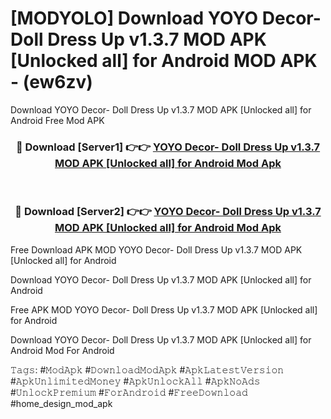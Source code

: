 # [MODYOLO] Download YOYO Decor- Doll Dress Up v1.3.7 MOD APK [Unlocked all] for Android MOD APK - (ew6zv)
Download YOYO Decor- Doll Dress Up v1.3.7 MOD APK [Unlocked all] for Android Free Mod APK

<div align="center">
<h3>🔴 Download [Server1] 👉👉 <a href="https://apk-comot.site?title=YOYO_Decor-_Doll_Dress_Up_v1.3.7_MOD_APK_[Unlocked_all]_for_Android">YOYO Decor- Doll Dress Up v1.3.7 MOD APK [Unlocked all] for Android Mod Apk</a></h3><br>

<h3>🔴 Download [Server2] 👉👉 <a href="https://apk-comot.site?title=YOYO_Decor-_Doll_Dress_Up_v1.3.7_MOD_APK_[Unlocked_all]_for_Android">YOYO Decor- Doll Dress Up v1.3.7 MOD APK [Unlocked all] for Android Mod Apk</a></h3>
</div>


Free Download APK MOD YOYO Decor- Doll Dress Up v1.3.7 MOD APK [Unlocked all] for Android

Download YOYO Decor- Doll Dress Up v1.3.7 MOD APK [Unlocked all] for Android 

Free APK MOD YOYO Decor- Doll Dress Up v1.3.7 MOD APK [Unlocked all] for Android 

Download YOYO Decor- Doll Dress Up v1.3.7 MOD APK [Unlocked all] for Android Mod For Android

𝚃𝚊𝚐𝚜: #𝙼𝚘𝚍𝙰𝚙𝚔 #𝙳𝚘𝚠𝚗𝚕𝚘𝚊𝚍𝙼𝚘𝚍𝙰𝚙𝚔 #𝙰𝚙𝚔𝙻𝚊𝚝𝚎𝚜𝚝𝚅𝚎𝚛𝚜𝚒𝚘𝚗 #𝙰𝚙𝚔𝚄𝚗𝚕𝚒𝚖𝚒𝚝𝚎𝚍𝙼𝚘𝚗𝚎𝚢 #𝙰𝚙𝚔𝚄𝚗𝚕𝚘𝚌𝚔𝙰𝚕𝚕 #𝙰𝚙𝚔𝙽𝚘𝙰𝚍𝚜 #𝚄𝚗𝚕𝚘𝚌𝚔𝙿𝚛𝚎𝚖𝚒𝚞𝚖 #𝙵𝚘𝚛𝙰𝚗𝚍𝚛𝚘𝚒𝚍 #𝙵𝚛𝚎𝚎𝙳𝚘𝚠𝚗𝚕𝚘𝚊𝚍 #home_design_mod_apk